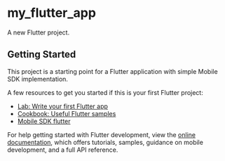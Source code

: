 # my_flutter_app

A new Flutter project.

## Getting Started

This project is a starting point for a Flutter application with simple Mobile SDK implementation.

A few resources to get you started if this is your first Flutter project:

- [Lab: Write your first Flutter app](https://docs.flutter.dev/get-started/codelab)
- [Cookbook: Useful Flutter samples](https://docs.flutter.dev/cookbook)
- [Mobile SDK flutter](https://github.com/adobe/aepsdk_flutter)

For help getting started with Flutter development, view the
[online documentation](https://docs.flutter.dev/), which offers tutorials,
samples, guidance on mobile development, and a full API reference.
